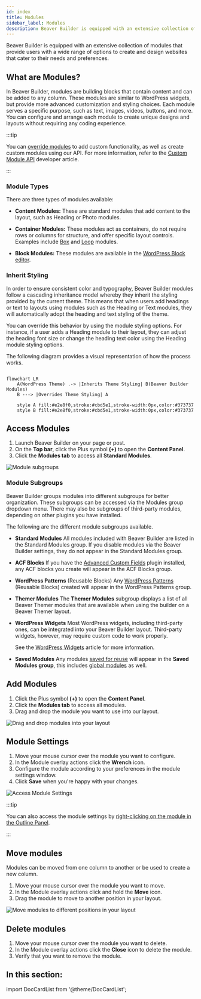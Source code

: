 ```yaml
---
id: index
title: Modules
sidebar_label: Modules
description: Beaver Builder is equipped with an extensive collection of modules that provide users with a wide range of options to create and design websites that cater to their needs and preferences.
---
```


<head>
  <body className="mermaid-module-diagram" />
</head>

Beaver Builder is equipped with an extensive collection of modules that provide users with a wide range of options to create and design websites that cater to their needs and preferences.

## What are Modules?

In Beaver Builder, modules are building blocks that contain content and can be added to any column. These modules are similar to WordPress widgets, but provide more advanced customization and styling choices. Each module serves a specific purpose, such as text, images, videos, buttons, and more. You can configure and arrange each module to create unique designs and layouts without requiring any coding experience.

:::tip

You can [override modules](/beaver-builder/developer/custom-modules/18-override-modules.md) to add custom functionality, as well as create custom modules using our API. For more information, refer to the [Custom Module API](/beaver-builder/developer/custom-modules/index.md) developer article.

:::

### Module Types

There are three types of modules available:

- **Content Modules:** These are standard modules that add content to the layout, such as Heading or Photo modules.

- **Container Modules:** These modules act as containers, do not require rows or columns for structure, and offer specific layout controls. Examples include [Box](box/index.md) and [Loop](loop/index.md) modules.

- **Block Modules:** These modules are available in the [WordPress Block editor](module-blocks.md).

### Inherit Styling

In order to ensure consistent color and typography, Beaver Builder modules follow a cascading inheritance model whereby they inherit the styling provided by the current theme. This means that when users add headings or text to layouts using modules such as the Heading or Text modules, they will automatically adopt the heading and text styling of the theme.

You can override this behavior by using the module styling options. For instance, if a user adds a Heading module to their layout, they can adjust the heading font size or change the heading text color using the Heading module styling options.

The following diagram provides a visual representation of how the process works.

```mermaid

flowchart LR
    A(WordPress Theme) .-> |Inherits Theme Styling| B(Beaver Builder Modules)
    B ---> |Overrides Theme Styling| A

    style A fill:#e2e8f0,stroke:#cbd5e1,stroke-width:0px,color:#373737
    style B fill:#e2e8f0,stroke:#cbd5e1,stroke-width:0px,color:#373737

```

## Access Modules

1. Launch Beaver Builder on your page or post.
2. On the **Top bar**, click the Plus symbol **(+)** to open the **Content Panel**.
3. Click the **Modules tab** to access all **Standard Modules**.

![Module subgroups](/img/beaver-builder/modules--index--1.jpg)

### Module Subgroups

Beaver Builder groups modules into different subgroups for better organization. These subgroups can be accessed via the Modules group dropdown menu. There may also be subgroups of third-party modules, depending on other plugins you have installed.

The following are the different module subgroups available.

- **Standard Modules**
  All modules included with Beaver Builder are listed in the Standard Modules group. If you disable modules via the Beaver Builder settings, they do not appear in the Standard Modules group.

- **ACF Blocks**
  If you have the [Advanced Custom Fields](https://www.advancedcustomfields.com/) plugin installed, any ACF blocks you create will appear in the ACF Blocks group.

- **WordPress Patterns** (Reusable Blocks)
  Any [WordPress Patterns](https://wordpress.org/support/article/reusable-blocks/) (Reusable Blocks) created will appear in the WordPress Patterns group.

- **Themer Modules**
  The **Themer Modules** subgroup displays a list of all Beaver Themer modules that are available when using the builder on a Beaver Themer layout.

- **WordPress Widgets**
  Most WordPress widgets, including third-party ones, can be integrated into your Beaver Builder layout. Third-party widgets, however, may require custom code to work properly.

  See the [WordPress Widgets](widgets.md) article for more information.

- **Saved Modules**
  Any modules [saved for reuse](../reusable-content/index.md) will appear in the **Saved Modules group**, this includes [global modules](#global-saved-module) as well.

## Add Modules

1. Click the Plus symbol **(+)** to open the **Content Panel**.
2. Click the **Modules tab** to access all modules.
3. Drag and drop the module you want to use into our layout.

![Drag and drop modules into your layout](/img/beaver-builder/modules--index--2.jpg)

## Module Settings

1. Move your mouse cursor over the module you want to configure.
2. In the Module overlay actions click the **Wrench** <i className="fas fa-wrench"></i> icon.
3. Configure the module according to your preferences in the module settings window.
4. Click **Save** when you're happy with your changes.

![Access Module Settings](/img/beaver-builder/modules--index--3.jpg)

:::tip

You can also access the module settings by [right-clicking on the module in the Outline Panel](user-interface/outline-panel.md#right-click).

:::

## Move modules

Modules can be moved from one column to another or be used to create a new column.

1. Move your mouse cursor over the module you want to move.
2. In the Module overlay actions click and hold the **Move** <i className="fas fa-arrows-alt"></i> icon.
3. Drag the module to move to another position in your layout.

![Move modules to different positions in your layout](/img/beaver-builder/modules--index--4.jpg)

## Delete modules

1. Move your mouse cursor over the module you want to delete.
2. In the Module overlay actions click the **Close** <i className="fas fa-times"></i> icon to delete the module.
3. Verify that you want to remove the module.

## In this section:

import DocCardList from '@theme/DocCardList';

<DocCardList />
